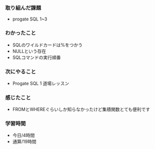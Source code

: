 ### 取り組んだ課題
- progate SQL 1~3
### わかったこと
- SQLのワイルドカードは%をつかう
- NULLという存在
- SQLコマンドの実行順番
### 次にやること
- Progate SQL 1 道場レッスン
### 感じたこと
- FROMとWHEREぐらいしか知らなかったけど集積関数とても便利です
### 学習時間
- 今日/4時間
- 通算/19時間
